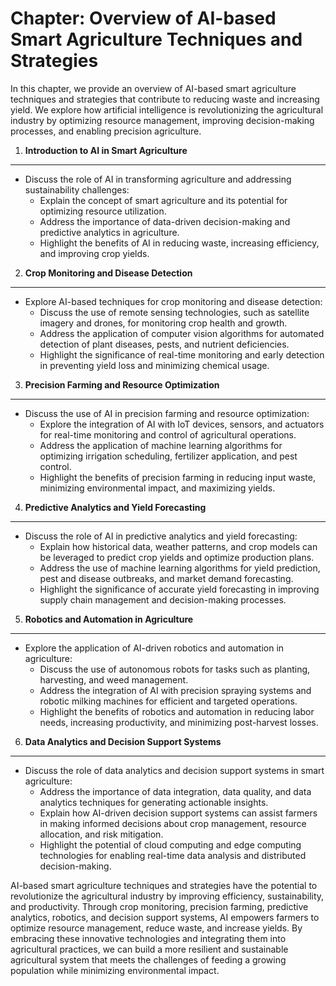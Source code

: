 Chapter: Overview of AI-based Smart Agriculture Techniques and Strategies
=========================================================================

In this chapter, we provide an overview of AI-based smart agriculture techniques and strategies that contribute to reducing waste and increasing yield. We explore how artificial intelligence is revolutionizing the agricultural industry by optimizing resource management, improving decision-making processes, and enabling precision agriculture.

1. **Introduction to AI in Smart Agriculture**
----------------------------------------------

* Discuss the role of AI in transforming agriculture and addressing sustainability challenges:
  * Explain the concept of smart agriculture and its potential for optimizing resource utilization.
  * Address the importance of data-driven decision-making and predictive analytics in agriculture.
  * Highlight the benefits of AI in reducing waste, increasing efficiency, and improving crop yields.

2. **Crop Monitoring and Disease Detection**
--------------------------------------------

* Explore AI-based techniques for crop monitoring and disease detection:
  * Discuss the use of remote sensing technologies, such as satellite imagery and drones, for monitoring crop health and growth.
  * Address the application of computer vision algorithms for automated detection of plant diseases, pests, and nutrient deficiencies.
  * Highlight the significance of real-time monitoring and early detection in preventing yield loss and minimizing chemical usage.

3. **Precision Farming and Resource Optimization**
--------------------------------------------------

* Discuss the use of AI in precision farming and resource optimization:
  * Explore the integration of AI with IoT devices, sensors, and actuators for real-time monitoring and control of agricultural operations.
  * Address the application of machine learning algorithms for optimizing irrigation scheduling, fertilizer application, and pest control.
  * Highlight the benefits of precision farming in reducing input waste, minimizing environmental impact, and maximizing yields.

4. **Predictive Analytics and Yield Forecasting**
-------------------------------------------------

* Discuss the role of AI in predictive analytics and yield forecasting:
  * Explain how historical data, weather patterns, and crop models can be leveraged to predict crop yields and optimize production plans.
  * Address the use of machine learning algorithms for yield prediction, pest and disease outbreaks, and market demand forecasting.
  * Highlight the significance of accurate yield forecasting in improving supply chain management and decision-making processes.

5. **Robotics and Automation in Agriculture**
---------------------------------------------

* Explore the application of AI-driven robotics and automation in agriculture:
  * Discuss the use of autonomous robots for tasks such as planting, harvesting, and weed management.
  * Address the integration of AI with precision spraying systems and robotic milking machines for efficient and targeted operations.
  * Highlight the benefits of robotics and automation in reducing labor needs, increasing productivity, and minimizing post-harvest losses.

6. **Data Analytics and Decision Support Systems**
--------------------------------------------------

* Discuss the role of data analytics and decision support systems in smart agriculture:
  * Address the importance of data integration, data quality, and data analytics techniques for generating actionable insights.
  * Explain how AI-driven decision support systems can assist farmers in making informed decisions about crop management, resource allocation, and risk mitigation.
  * Highlight the potential of cloud computing and edge computing technologies for enabling real-time data analysis and distributed decision-making.

AI-based smart agriculture techniques and strategies have the potential to revolutionize the agricultural industry by improving efficiency, sustainability, and productivity. Through crop monitoring, precision farming, predictive analytics, robotics, and decision support systems, AI empowers farmers to optimize resource management, reduce waste, and increase yields. By embracing these innovative technologies and integrating them into agricultural practices, we can build a more resilient and sustainable agricultural system that meets the challenges of feeding a growing population while minimizing environmental impact.
